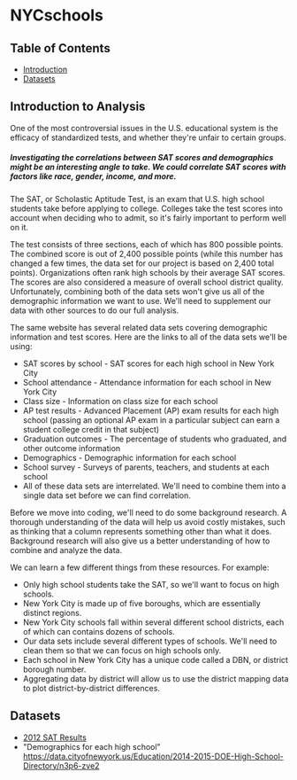 # NYCschools
## Table of Contents
* [Introduction](#intro)
* [Datasets](#data)

## <a name="intro"></a>Introduction to Analysis
One of the most controversial issues in the U.S. educational system is the efficacy of standardized tests, and whether they're unfair to certain groups. 
##### Investigating the correlations between SAT scores and demographics might be an interesting angle to take. We could correlate SAT scores with factors like race, gender, income, and more.

The SAT, or Scholastic Aptitude Test, is an exam that U.S. high school students take before applying to college. Colleges take the test scores into account when deciding who to admit, so it's fairly important to perform well on it.

The test consists of three sections, each of which has 800 possible points. The combined score is out of 2,400 possible points (while this number has changed a few times, the data set for our project is based on 2,400 total points). Organizations often rank high schools by their average SAT scores. The scores are also considered a measure of overall school district quality.
Unfortunately, combining both of the data sets won't give us all of the demographic information we want to use. We'll need to supplement our data with other sources to do our full analysis.

The same website has several related data sets covering demographic information and test scores. Here are the links to all of the data sets we'll be using:

* SAT scores by school - SAT scores for each high school in New York City
* School attendance - Attendance information for each school in New York City
* Class size - Information on class size for each school
* AP test results - Advanced Placement (AP) exam results for each high school (passing an optional AP exam in a particular subject can earn a student college credit in that subject)
* Graduation outcomes - The percentage of students who graduated, and other outcome information
* Demographics - Demographic information for each school
* School survey - Surveys of parents, teachers, and students at each school
* All of these data sets are interrelated. We'll need to combine them into a single data set before we can find correlation.

Before we move into coding, we'll need to do some background research. A thorough understanding of the data will help us avoid costly mistakes, such as thinking that a column represents something other than what it does. Background research will also give us a better understanding of how to combine and analyze the data.

We can learn a few different things from these resources. For example:

* Only high school students take the SAT, so we'll want to focus on high schools.
* New York City is made up of five boroughs, which are essentially distinct regions.
* New York City schools fall within several different school districts, each of which can contains dozens of schools.
* Our data sets include several different types of schools. We'll need to clean them so that we can focus on high schools only.
* Each school in New York City has a unique code called a DBN, or district borough number.
* Aggregating data by district will allow us to use the district mapping data to plot district-by-district differences.

## <a name='data'></a>Datasets
* [2012 SAT Results](https://data.cityofnewyork.us/browse?category=Education)
* "Demographics for each high school" <https://data.cityofnewyork.us/Education/2014-2015-DOE-High-School-Directory/n3p6-zve2>
